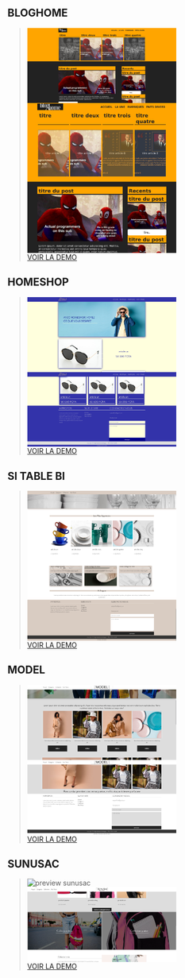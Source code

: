 ## BLOGHOME
> <div style='display:grid;grid-template-columns:repeaat(2,6fr);'>
>    <img src='bloghome/preview.png' alt='preview bloghome'  width=300 />
>    <img src='bloghome/preview2.png' alt='preview bloghome' width=300 />
> </div>
> <a target='_blank' href='https://dev0ps221.github.io/landing_pages/bloghome'>VOIR LA DEMO</a>

## HOMESHOP
> <div style='display:grid;grid-template-columns:repeaat(2,6fr);'>
>    <img src='homeshop/preview.png' alt='preview homeshop'  width=300 />
>    <img src='homeshop/preview2.png' alt='preview homeshop' width=300 />
> </div>
> <a target='_blank' href='https://dev0ps221.github.io/landing_pages/homeshop'>VOIR LA DEMO</a>

## SI TABLE BI
> <div style='display:grid;grid-template-columns:repeaat(2,6fr);'>
>    <img src='sitablebi/preview2.png' alt='preview sitablebi'  width=300 />
>    <img src='sitablebi/preview5.png' alt='preview sitablebi' width=300 />
> </div>
> <a target='_blank' href='https://dev0ps221.github.io/landing_pages/sitablebi'>VOIR LA DEMO</a>

## MODEL
> <div style='display:grid;grid-template-columns:repeaat(2,6fr);'>
>    <img src='model/preview2.png' alt='preview model'  width=300 />
>    <img src='model/preview4.png' alt='preview model' width=300 />
> </div>
> <a target='_blank' href='https://dev0ps221.github.io/landing_pages/model'>VOIR LA DEMO</a>

## SUNUSAC
> <div style='display:grid;grid-template-columns:repeaat(2,6fr);'>
>    <img src='sunusac/preview1.png' alt='preview sunusac'  width=300 />
>    <img src='sunusac/preview3.png' alt='preview sunusac' width=300 />
> </div>
> <a target='_blank' href='https://dev0ps221.github.io/landing_pages/sunusac'>VOIR LA DEMO</a>